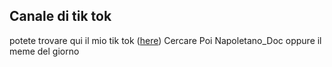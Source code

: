 ## Canale di tik tok

potete trovare qui il mio tik tok ([here](https://www.tiktok.com/@))
Cercare Poi Napoletano_Doc oppure il meme del giorno